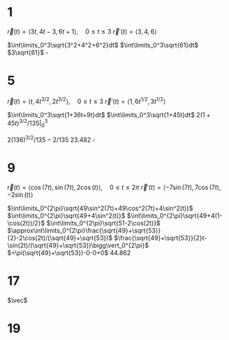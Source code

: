 # 1

$\vec r(t)=\langle3t,4t-3,6t+1\rangle,\quad0\le t\le3$
$\vec r'(t)=\langle3,4,6\rangle$

$\int\limits_0^3\sqrt{3^2+4^2+6^2}dt$
$\int\limits_0^3\sqrt{61}dt$
$3\sqrt{61}$
$\square$

# 5

$\vec r(t)=\langle t,4t^{3/2},2t^{3/2}\rangle,\quad0\le t\le 3$
$\vec r'(t)=\langle1,6t^{1/2},3t^{1/2}\rangle$

$\int\limits_0^3\sqrt{1+36t+9t}dt$
$\int\limits_0^3\sqrt{1+45t}dt$
$2(1+45t)^{3/2}/135\bigg\vert_0^3$

$2(136)^{3/2}/135-2/135$
$23.482$
$\square$

# 9

$\vec r(t)=\langle\cos(7t),\sin(7t),2\cos(t)\rangle,\quad0\le t\le2\pi$
$\vec r'(t)=\langle-7\sin(7t),7\cos(7t),-2\sin(t)\rangle$

$\int\limits_0^{2\pi}\sqrt{49\sin^2(7t)+49\cos^2(7t)+4\sin^2(t)}$
$\int\limits_0^{2\pi}\sqrt{49+4\sin^2(t)}$
$\int\limits_0^{2\pi}\sqrt{49+4(1-\cos(2t))/2}$
$\int\limits_0^{2\pi}\sqrt{51-2\cos(2t)}$
$\approx\int\limits_0^{2\pi}\frac{\sqrt{49}+\sqrt{53}}{2}-2\cos(2t)/(\sqrt{49}+\sqrt{53})$
$\frac{\sqrt{49}+\sqrt{53}}{2}t-\sin(2t)/(\sqrt{49}+\sqrt{53})\bigg\vert_0^{2\pi}$
$=\pi(\sqrt{49}+\sqrt{53})-0-0+0$
$44.862$

# 17

$\vec$

# 19